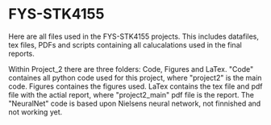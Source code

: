 # FYS-STK4155
Here are all files used in the FYS-STK4155 projects. This includes datafiles, 
tex files, PDFs and scripts containing all calucalations used in the final reports.  


Within Project_2 there are three folders: Code, Figures and LaTex. "Code" containes all python code used for this project, where "project2" is the main code. Figures containes the figures used. LaTex contains the tex file and pdf file with the actial report, where "project2_main" pdf file is the report. The "NeuralNet" code is based upon Nielsens neural network, not finnished and not working yet.   
